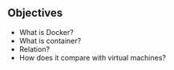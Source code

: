 ## Objectives
- What is Docker?
- What is container?
- Relation?
- How does it compare with virtual machines?

